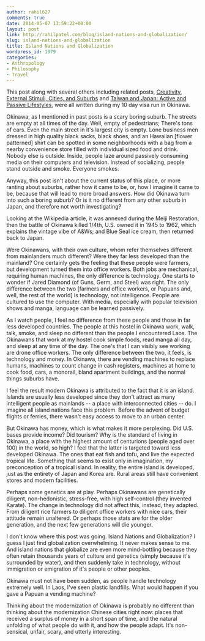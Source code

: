 ```yaml
---
author: rahil627
comments: true
date: 2014-05-07 13:59:22+00:00
layout: post
link: http://rahilpatel.com/blog/island-nations-and-globalization/
slug: island-nations-and-globalization
title: Island Nations and Globalization
wordpress_id: 1979
categories:
- Anthropology
- Philosophy
- Travel
---
```


This post along with several others including related posts, [Creativity, External Stimuli, Cities, and Suburbs](http://www.rahilpatel.com/blog/creativity-external-stimuli-cities-and-suburbs) and [Taiwan and Japan: Active and Passive Lifestyles](http://www.rahilpatel.com/blog/taiwan-and-japan-active-and-passive-lifestyles), were all written during my 10 day visa run in Okinawa.

Okinawa, as I mentioned in past posts is a scary boring suburb. The streets are empty at all times of the day. Well, empty of pedestrians; There's tons of cars. Even the main street in it's largest city is empty. Lone business men dressed in high quality black sacks, black shoes, and an Hawaiian [flower patterned] shirt can be spotted in some neighborhoods with a bag from a nearby convenience store filled with individual sized food and drink. Nobody else is outside. Inside, people laze around passively consuming media on their computers and television. Instead of socializing, people stand outside and smoke. Everyone smokes.

Anyway, this post isn't about the current status of this place, or more ranting about suburbs, rather how it came to be, or, how I imagine it came to be, because that will lead to more broad answers. How did Okinawa turn into such a boring suburb? Or is it no different from any other suburb in Japan, and therefore not worth investigating?

Looking at the Wikipedia article, it was annexed during the Meiji Restoration, then the battle of Okinawa killed 1/4th, U.S. owned it in 1945 to 1962, which explains the vintage vibe of A&Ws; and Blue Seal ice cream, then returned back to Japan.

Were Okinawans, with their own culture, whom refer themselves different from mainlanders much different? Were they far less developed than the mainland? One certainly gets the feeling that these people were farmers, but development turned them into office workers. Both jobs are mechanical, requiring human machines, the only difference is technology. One starts to wonder if Jared Diamond (of Guns, Germ, and Steel) was right. The only difference between the two [farmers and office workers, or Papuans and, well, the rest of the world] is technology, not intelligence. People are cultured to use the computer. With media, especially with popular television shows and manga, language can be learned passively.

As I watch people, I feel no difference from these people and those in far less developed countries. The people at this hostel in Okinawa work, walk, talk, smoke, and sleep no different than the people I encountered Laos. The Okinawans that work at my hostel cook simple foods, read manga all day, and sleep at any time of the day. The one's that I can visibly see working are drone office workers. The only difference between the two, it feels, is technology and money. In Okinawa, there are vending machines to replace humans, machines to count change in cash registers, machines at home to cook food, cars, a monorail, bland apartment buildings, and the normal things suburbs have. 

I feel the result modern Okinawa is attributed to the fact that it is an island. Islands are usually less developed since they don't attract as many intelligent people as mainlands -- a place with interconnected cities -- do. I imagine all island nations face this problem. Before the advent of budget flights or ferries, there wasn't easy access to move to an urban center.

But Okinawa has money, which is what makes it more perplexing. Did U.S. bases provide income? Did tourism? Why is the standard of living in Okinawa, a place with the highest amount of centurions (people aged over 100) in the world, so high? I feel that the latter is targeted toward less developed Okinawa. The ones that eat fish and tofu, and live the expected tropical life. Something that seems to exist only in imagination, my preconception of a tropical island. In reality, the entire island is developed, just as the entirety of Japan and Korea are. Rural areas still have convenient stores and modern facilities.

Perhaps some genetics are at play. Perhaps Okinawans are genetically diligent, non-hedonistic, stress-free, with high self-control (they invented Karate). The change in technology did not affect this, instead, they adapted. From diligent rice farmers to diligent office workers with nice cars, their attitude remain unaltered. Or perhaps those stats are for the older generation, and the next few generations will die younger.

I don't know where this post was going. Island Nations and Globalization? I guess I just find globalization overwhelming. It never makes sense to me. And island nations that globalize are even more mind-bottling because they often retain thousands years of culture and genetics (simply because it's surrounded by water), and then suddenly take in technology, without immigration or emigration of it's people or other peoples.

Okinawa must not have been sudden, as people handle technology extremely well. In Laos, I've seen plastic landfills. What would happen if you gave a Papuan a vending machine?

Thinking about the modernization of Okinawa is probably no different than thinking about the modernization Chinese cities right now: places that received a surplus of money in a short span of time, and the natural unfolding of what people do with it, and how the people adapt. It's non-sensical, unfair, scary, and utterly interesting.
